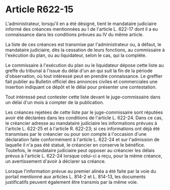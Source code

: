 # Article R622-15

L'administrateur, lorsqu'il en a été désigné, tient le mandataire judiciaire informé des créances mentionnées au I de l'article L. 622-17 dont il a eu connaissance dans les conditions prévues au IV du même article.

La liste de ces créances est transmise par l'administrateur ou, à défaut, le mandataire judiciaire, dès la cessation de leurs fonctions, au commissaire à l'exécution du plan, ou au liquidateur, selon le cas, qui la complète.

Le commissaire à l'exécution du plan ou le liquidateur dépose cette liste au greffe du tribunal à l'issue du délai d'un an qui suit la fin de la période d'observation, où tout intéressé peut en prendre connaissance. Le greffier fait publier au Bulletin officiel des annonces civiles et commerciales une insertion indiquant ce dépôt et le délai pour présenter une contestation.

Tout intéressé peut contester cette liste devant le juge-commissaire dans un délai d'un mois à compter de la publication.

Les créances rejetées de cette liste par le juge-commissaire sont réputées avoir été déclarées dans les conditions de l'article L. 622-24. Dans ce cas, le créancier adresse au mandataire judiciaire les informations prévues à l'article L. 622-25 et à l'article R. 622-23; si ces informations ont déjà été transmises par le créancier ou pour son compte à l'occasion d'une déclaration faite conformément à l'article L. 622-24 et sur l'admission de laquelle il n'a pas été statué, le créancier en conserve le bénéfice. Toutefois, le mandataire judiciaire peut opposer au créancier les délais prévus à l'article L. 622-24 lorsque celui-ci a reçu, pour la même créance, un avertissement d'avoir à déclarer sa créance.

Lorsque l'information prévue au premier alinéa a été faite par la voie du portail mentionné aux articles L. 814-2 et L. 814-13, les documents justificatifs peuvent également être transmis par la même voie.
